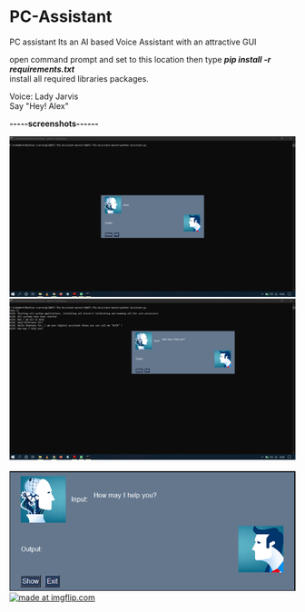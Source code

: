 # PC-Assistant
PC assistant Its an AI based Voice Assistant with an attractive GUI


open command prompt and set to this location then type <b><i>pip install -r requirements.txt</b></i><br>
install all required libraries packages.


Voice: Lady Jarvis<br>
Say "Hey! Alex"<br>

<b><centre>-----screenshots------</centre></b><br>

<img src="/Screenshots/PC Assistance.png"><br>
<img src="/Screenshots/PC assistant ALEX.png"><br>
<br><img src="/Screenshots/PC assistant ALEX - Copy.png"><br>
<a href="https://imgflip.com/gif/3kmqx4"><img src="https://i.imgflip.com/3kmqx4.gif" title="made at imgflip.com"/></a>
